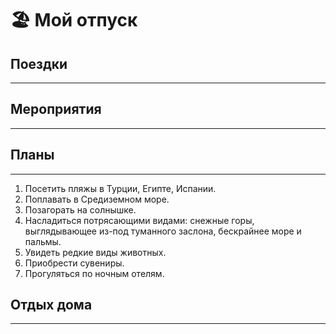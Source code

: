 # 🏖 Мой отпуск

## Поездки
---


## Мероприятия
---


## Планы
---
1. Посетить пляжы в Турции, Египте, Испании.
2. Поплавать в Средиземном море.
3. Позагорать на солнышке.
4. Насладиться потрясающими видами: снежные горы, выглядывающее из-под туманного заслона, бескрайнее море и пальмы.
5. Увидеть редкие виды животных.
6. Приобрести сувениры.
7. Прогуляться по ночным отелям.


## Отдых дома
---

